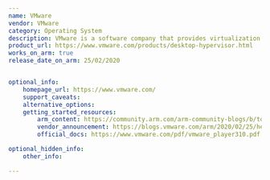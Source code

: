 ```yaml
---
name: VMware
vendor: VMware
category: Operating System
description: VMware is a software company that provides virtualization technology. This lets you run multiple operating systems on a single physical computer, saving resources and increasing efficiency.
product_url: https://www.vmware.com/products/desktop-hypervisor.html
works_on_arm: true
release_date_on_arm: 25/02/2020


optional_info:
    homepage_url: https://www.vmware.com/
    support_caveats:
    alternative_options:
    getting_started_resources:
        arm_content: https://community.arm.com/arm-community-blogs/b/tools-software-ides-blog/posts/vmware-and-arm-at-the-edge
        vendor_announcement: https://blogs.vmware.com/arm/2020/02/25/hello-arm-world/
        official_docs: https://www.vmware.com/pdf/vmware_player310.pdf

optional_hidden_info:
    other_info: 

---
```

